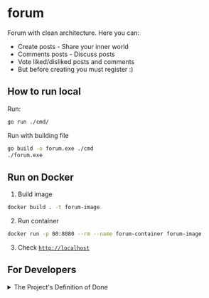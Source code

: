 # forum
Forum with clean architecture.
Here you can:
- Create posts - Share your inner world
- Comments posts - Discuss posts
- Vote liked/disliked posts and comments
- But before creating you must register :)

## How to run local
Run:
```bash
go run ./cmd/
```

Run with building file
```bash
go build -o forum.exe ./cmd
./forum.exe
```

## Run on Docker
1. Build image
```bash
docker build . -t forum-image
```
2. Run container
```bash
docker run -p 80:8080 --rm --name forum-container forum-image
```
3. Check [`http://localhost`](http://localhost:80)

## For Developers
<details>
<summary>The Project's Definition of Done</summary>

> It helps to you write forum with this order

**Preparing**
- [x] Configs (config files or params)
- [x] Database schema
- [x] Create and Connect to DB
- [x] Write dockerfile

**Logic**
- [x] sign-up
- [x] sign-in
- [x] middleware (session tracker)
- [x] post-create
- [x] post-view
- [x] main-page
- [x] post-delete
- [x] post-edit-page
- [x] post-page (likes, comments)
- [x] posts-own
- [x] posts-voted
- [x] comment-create 
- [x] comment-delete
- [x] comments (likes)
- [x] posts-categories-page (filtering, posts)

**Opt**
- [ ] Makrdown
  - [ ] About project (Description)
  - [x] How To Run (Examples)
</details>
